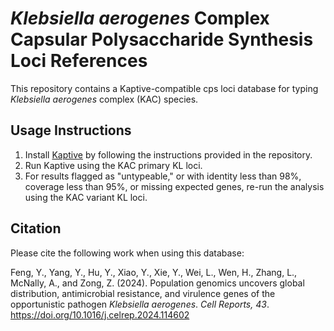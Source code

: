 # *Klebsiella aerogenes* Complex Capsular Polysaccharide Synthesis Loci References

This repository contains a Kaptive-compatible cps loci database for typing *Klebsiella aerogenes* complex (KAC) species.

## Usage Instructions

1. Install [Kaptive](https://github.com/klebgenomics/Kaptive) by following the instructions provided in the repository.
2. Run Kaptive using the KAC primary KL loci.
3. For results flagged as "untypeable," or with identity less than 98%, coverage less than 95%, or missing expected genes, re-run the analysis using the KAC variant KL loci.

## Citation

Please cite the following work when using this database:

Feng, Y., Yang, Y., Hu, Y., Xiao, Y., Xie, Y., Wei, L., Wen, H., Zhang, L., McNally, A., and Zong, Z. (2024). Population genomics uncovers global distribution, antimicrobial resistance, and virulence genes of the opportunistic pathogen *Klebsiella aerogenes*. *Cell Reports, 43*. https://doi.org/10.1016/j.celrep.2024.114602
